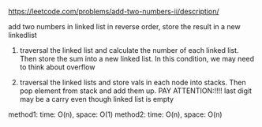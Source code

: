 https://leetcode.com/problems/add-two-numbers-ii/description/

add two numbers in linked list in reverse order, store the result in a new linkedlist

1. traversal the linked list and calculate the number of each linked list. Then store the sum into a new linked list. In this condition, we may need to think about overflow

2. traversal the linked lists and store vals in each node into stacks. Then pop element from stack and add them up. PAY ATTENTION:!!!! last digit may be a carry even though linked list is empty

method1: time: O(n), space: O(1)
method2: time: O(n), space: O(n)
